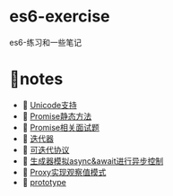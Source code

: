 <!--
 * @Author: luoxi
 * @LastEditTime: 2022-04-30 10:11:56
 * @LastEditors: your name
 * @Description: 
-->
# es6-exercise
es6-练习和一些笔记

# 📔notes

- 📖 [Unicode支持](./Unicode支持/笔记.md)  
- 📖 [Promise静态方法](./Promise静态方法/笔记.md)  
- 📖 [Promise相关面试题](./Promise相关面试题/笔记.md)  
- 📖 [迭代器](./迭代器和生成器/迭代器/notes.md)  
- 📖 [可迭代协议](./notes/可迭代协议.md)  
- 📖 [生成器模拟async&await进行异步控制](./迭代器和生成器/生成器模拟async&await/index.js)  
- 📖 [Proxy实现观察值模式 ](./Proxy/观察者模式2.html)  
- 📖 [prototype](./notes/prototype.md)  
